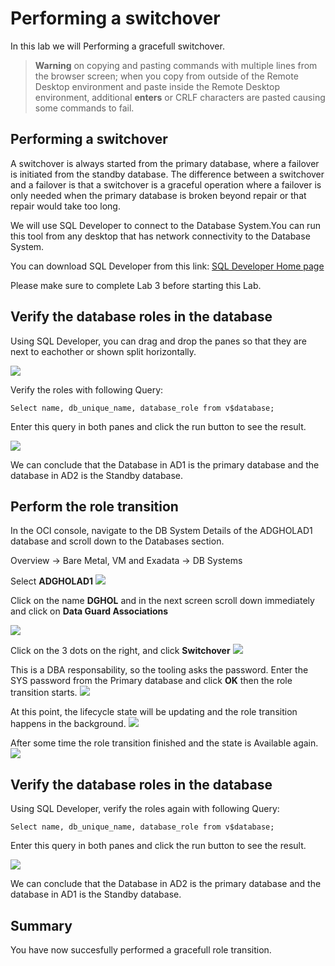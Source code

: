 # Performing a switchover

In this lab we will Performing a gracefull switchover.


> **Warning** on copying and pasting commands with multiple lines from the browser screen; when you copy from outside of the Remote Desktop environment and paste inside the Remote Desktop environment, additional **enters** or CRLF characters are pasted causing some commands to fail. 


## Performing a switchover

A switchover is always started from the primary database, where a failover is initiated from the standby database. 
The difference between a switchover and a failover is that a switchover is a graceful operation where a failover is only needed when the primary database is broken beyond repair or that repair would take too long. 

We will use SQL Developer to connect to the Database System.You can run this tool from any desktop that has network connectivity to the Database System.

You can download SQL Developer from this link: [SQL Developer Home page](https://www.oracle.com/be/database/technologies/appdev/sqldeveloper-landing.html) 

Please make sure to complete Lab 3 before starting this Lab.


## Verify the database roles in the database

Using SQL Developer, you can drag and drop the panes so that they are next to eachother or shown split horizontally. 

![](./images/Switchover_01.png)


Verify the roles with following Query:

``Select name, db_unique_name, database_role from v$database;``

Enter this query in both panes and click the run button to see the result.

![](./images/Switchover_02.png)

We can conclude that the Database in AD1 is the primary database and the database in AD2 is the Standby database.


## Perform the role transition

In the OCI console, navigate to the DB System Details of the ADGHOLAD1 database and scroll down to the Databases section.

Overview
-> Bare Metal, VM and Exadata
-> DB Systems

Select **ADGHOLAD1**
![](./images/Switchover_03.png)

Click on the name **DGHOL** and in the next screen scroll down immediately and click on **Data Guard Associations**

![](./images/Switchover_04.png)

Click on the 3 dots on the right, and click **Switchover**
![](./images/Switchover_05.png)

This is a DBA responsability, so the tooling asks the password. Enter the SYS password from the Primary database and click **OK** then the role transition starts.
![](./images/Switchover_06.png)

At this point, the lifecycle state will be updating and the role transition happens in the background.
![](./images/Switchover_07.png)

After some time the role transition finished and the state is Available again. 
![](./images/Switchover_08.png)


## Verify the database roles in the database

Using SQL Developer, verify the roles again with following Query:

`Select name, db_unique_name, database_role from v$database;`

Enter this query in both panes and click the run button to see the result.

![](./images/Switchover_09.png)

We can conclude that the Database in AD2 is the primary database and the database in AD1 is the Standby database.


## Summary
You have now succesfully performed a gracefull role transition.